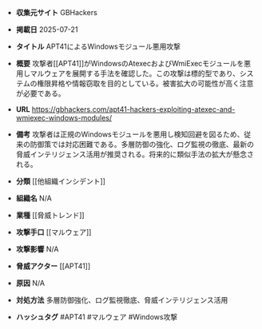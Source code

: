 - **収集元サイト**
GBHackers

- **掲載日**
2025-07-21

- **タイトル**
APT41によるWindowsモジュール悪用攻撃

- **概要**
攻撃者[[APT41]]がWindowsのAtexecおよびWmiExecモジュールを悪用しマルウェアを展開する手法を確認した。この攻撃は標的型であり、システムの権限昇格や情報窃取を目的としている。被害拡大の可能性が高く注意が必要である。

- **URL**
https://gbhackers.com/apt41-hackers-exploiting-atexec-and-wmiexec-windows-modules/

- **備考**
攻撃者は正規のWindowsモジュールを悪用し検知回避を図るため、従来の防御策では対応困難である。多層防御の強化、ログ監視の徹底、最新の脅威インテリジェンス活用が推奨される。将来的に類似手法の拡大が懸念される。

- **分類**
[[他組織インシデント]]

- **組織名**
N/A

- **業種**
[[脅威トレンド]]

- **攻撃手口**
[[マルウェア]]

- **攻撃影響**
N/A

- **脅威アクター**
[[APT41]]

- **原因**
N/A

- **対処方法**
多層防御強化、ログ監視徹底、脅威インテリジェンス活用

- **ハッシュタグ**
#APT41 #マルウェア #Windows攻撃
